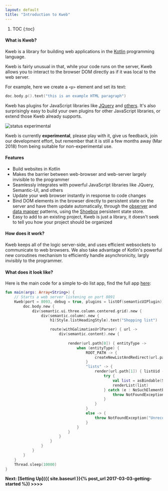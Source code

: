 ```yaml
---
layout: default
title: "Introduction to Kweb"
---
```


1. TOC
{:toc}

#### What is Kweb?

Kweb is a library for building web applications in the [Kotlin](http://kotlinlang.org/) programming language.

Kweb is fairly unusual in that, while your code runs on the server, Kweb allows you to interact to the browser DOM directly as if it was local to the web server. 

For example, here we create a `<p>` element and set its text:

```kotlin
doc.body.p().text("this is an example HTML paragraph")
```

Kweb has plugins for JavaScript libraries like [JQuery](https://jquery.com/) and 
[others](https://github.com/kwebio/core/tree/master/src/main/kotlin/io/kweb/plugins).  It's also 
surprisingly easy to build your own plugins for other JavaScript libraries, or extend those Kweb already
supports.

![status experimental](https://img.shields.io/badge/status-experimental-orange.svg) 

Kweb is currently **experimental**, please play with it, give us feedback, join our development effort, but remember that it is still a few months away (Mar 2018) from being suitable for non-experimental use.

#### Features
* Build websites in Kotlin
* Makes the barrier between web-browser and web-server largely invisible to the programmer
* Seamlessly integrates with powerful JavaScript libraries like JQuery, Semantic-UI, and others
* Update your web browser instantly in response to code changes
* Bind DOM elements in the browser directly to persistent state on the server and have them update automatically, through the [observer](https://en.wikipedia.org/wiki/Observer_pattern) and [data mapper](https://en.m.wikipedia.org/wiki/Data_mapper_pattern) patterns, using the [Shoebox](https://github.com/kwebio/shoebox) persistent state store.
* Easy to add to an existing project, Kweb is just a library, it doesn't seek to tell you how your project should
  be organized

#### How does it work?
Kweb keeps all of the logic server-side, and uses efficient websockets to communicate to web 
browsers. We also take advantage of Kotlin's powerful new coroutines mechanism to efficiently handle
asynchronicity, largly invisibly to the programmer.

#### What does it look like?

Here is the main code for a simple to-do list app, find the full app [here](https://github.com/kwebio/core/tree/master/src/main/kotlin/io/kweb/demos/todo):

```kotlin
fun main(args: Array<String>) {
    // Starts a web server listening on port 8091
    Kweb(port = 8093, debug = true, plugins = listOf(semanticUIPlugin)) {
        doc.body.new {
            div(semantic.ui.three.column.centered.grid).new {
                div(semantic.column).new {
                    h1(Style.listHeadingStyle).text("Shopping list")

                    route(withGalimatiasUrlParser) { url ->
                        div(semantic.content).new {
                            
                            render(url.path[0]) { entityType ->
                                when (entityType) {
                                    ROOT_PATH -> {
                                        createNewListAndRedirect(url.path)
                                    }
                                    "lists" -> {
                                        render(url.path[1]) { listUid ->
                                            try {
                                                val list = asBindable(State.lists, listUid)
                                                renderList(list)
                                            } catch (e : NoSuchElementException) {
                                                throw NotFoundException("Can't find list with id $listUid")
                                            }
                                        }
                                    }
                                    else -> {
                                        throw NotFoundException("Unrecognized entity type '$entityType', path: ${url.path.value}")
                                    }
                                }
                            }
                        }
                    }
                }
            }
        }
    }
    Thread.sleep(10000)
}
```
**Next: [Setting Up]({{ site.baseurl }}{% post_url 2017-03-03-getting-started %}) >>>>**
